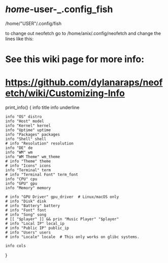 # _home_-user-_.config_fish
/home/"USER"/.config/fish


to change out neofetch
go to /home/anix/.config/neofetch and change the lines like this:

# See this wiki page for more info:
# https://github.com/dylanaraps/neofetch/wiki/Customizing-Info
print_info() {
    info title
    info underline

    info "OS" distro
    info "Host" model
    info "Kernel" kernel
    info "Uptime" uptime
    info "Packages" packages
    info "Shell" shell
    # info "Resolution" resolution
    info "DE" de
    info "WM" wm
    info "WM Theme" wm_theme
    # info "Theme" theme
    # info "Icons" icons
    info "Terminal" term
    # info "Terminal Font" term_font
    info "CPU" cpu
    info "GPU" gpu
    info "Memory" memory

    # info "GPU Driver" gpu_driver  # Linux/macOS only
    # info "Disk" disk
    # info "Battery" battery
    # info "Font" font
    # info "Song" song
    # [[ "$player" ]] && prin "Music Player" "$player"
    # info "Local IP" local_ip
    # info "Public IP" public_ip
    # info "Users" users
    # info "Locale" locale  # This only works on glibc systems.

    info cols
}
